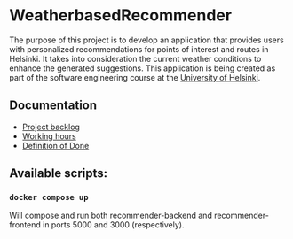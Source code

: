 # WeatherbasedRecommender

The purpose of this project is to develop an application that provides users with personalized recommendations for points of interest and routes in Helsinki. It takes into consideration the current weather conditions to enhance the generated suggestions. This application is being created as part of the software engineering course at the [University of Helsinki](https://www.helsinki.fi/fi).

## Documentation

* [Project backlog](https://github.com/orgs/HelsinkiUniCollab/projects/1)
* [Working hours](https://github.com/HelsinkiUniCollab/WeatherbasedRecommender/blob/main/docs/hours.md)
* [Definition of Done](https://github.com/HelsinkiUniCollab/WeatherbasedRecommender/blob/main/docs/dod.md)

## Available scripts:

### `docker compose up`

Will compose and run both recommender-backend and recommender-frontend in ports 5000 and 3000 (respectively).
